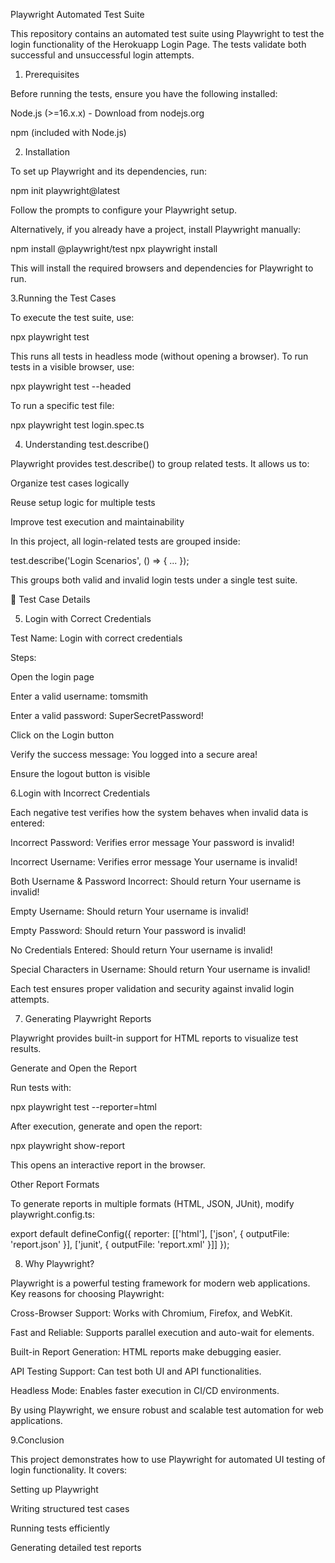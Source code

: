 Playwright Automated Test Suite

This repository contains an automated test suite using Playwright to test the login functionality of the Herokuapp Login Page. The tests validate both successful and unsuccessful login attempts.

1. Prerequisites

Before running the tests, ensure you have the following installed:

Node.js (>=16.x.x) - Download from nodejs.org

npm (included with Node.js)



2. Installation

To set up Playwright and its dependencies, run:

npm init playwright@latest

Follow the prompts to configure your Playwright setup.

Alternatively, if you already have a project, install Playwright manually:

npm install @playwright/test
npx playwright install

This will install the required browsers and dependencies for Playwright to run.



3.Running the Test Cases

To execute the test suite, use:

npx playwright test

This runs all tests in headless mode (without opening a browser). To run tests in a visible browser, use:

npx playwright test --headed

To run a specific test file:

npx playwright test login.spec.ts



4. Understanding test.describe()

Playwright provides test.describe() to group related tests. It allows us to:

Organize test cases logically

Reuse setup logic for multiple tests

Improve test execution and maintainability

In this project, all login-related tests are grouped inside:

test.describe('Login Scenarios', () => { ... });

This groups both valid and invalid login tests under a single test suite.

📝 Test Case Details



5. Login with Correct Credentials

Test Name: Login with correct credentials

Steps:

Open the login page

Enter a valid username: tomsmith

Enter a valid password: SuperSecretPassword!

Click on the Login button

Verify the success message: You logged into a secure area!

Ensure the logout button is visible



6.Login with Incorrect Credentials

Each negative test verifies how the system behaves when invalid data is entered:

Incorrect Password: Verifies error message Your password is invalid!

Incorrect Username: Verifies error message Your username is invalid!

Both Username & Password Incorrect: Should return Your username is invalid!

Empty Username: Should return Your username is invalid!

Empty Password: Should return Your password is invalid!

No Credentials Entered: Should return Your username is invalid!

Special Characters in Username: Should return Your username is invalid!

Each test ensures proper validation and security against invalid login attempts.


 
7. Generating Playwright Reports

Playwright provides built-in support for HTML reports to visualize test results.

Generate and Open the Report

Run tests with:

npx playwright test --reporter=html

After execution, generate and open the report:

npx playwright show-report

This opens an interactive report in the browser.

Other Report Formats

To generate reports in multiple formats (HTML, JSON, JUnit), modify playwright.config.ts:

export default defineConfig({
  reporter: [['html'], ['json', { outputFile: 'report.json' }], ['junit', { outputFile: 'report.xml' }]]
});


8. Why Playwright?

Playwright is a powerful testing framework for modern web applications. Key reasons for choosing Playwright:

Cross-Browser Support: Works with Chromium, Firefox, and WebKit.

Fast and Reliable: Supports parallel execution and auto-wait for elements.

Built-in Report Generation: HTML reports make debugging easier.

API Testing Support: Can test both UI and API functionalities.

Headless Mode: Enables faster execution in CI/CD environments.

By using Playwright, we ensure robust and scalable test automation for web applications.


9.Conclusion

This project demonstrates how to use Playwright for automated UI testing of login functionality. It covers:

Setting up Playwright

Writing structured test cases

Running tests efficiently

Generating detailed test reports



